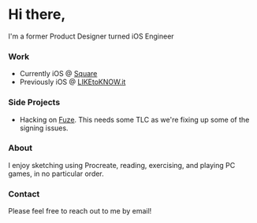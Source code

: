 # Hi there,
I'm a former Product Designer turned iOS Engineer

### Work
- Currently iOS @ [Square](https://squareup.com)
- Previously iOS @ [LIKEtoKNOW.it](https://apps.apple.com/us/app/liketoknow-it/id1154027990)

### Side Projects
- Hacking on [Fuze](https://www.getfuze.app). This needs some TLC as we're fixing up some of the signing issues.

### About
I enjoy sketching using Procreate, reading, exercising, and playing PC games, in no particular order.

### Contact
Please feel free to reach out to me by email!
